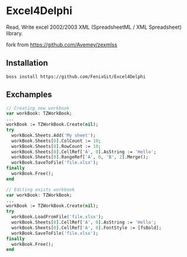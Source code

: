 
# Excel4Delphi
Read, Write excel 2002/2003 XML (SpreadsheetML / XML Spreadsheet) library.

fork from https://github.com/Avemey/zexmlss

## Installation
``` boss install https://github.com/FenixGit/Excel4Delphi ```

## Exchamples

```pas
// Creating new workbook
var workBook: TZWorkBook;
...
workBook := TZWorkBook.Create(nil);
try
  workBook.Sheets.Add('My sheet');
  workBook.Sheets[0].ColCount := 10;
  workBook.Sheets[0].RowCount := 10;
  workBook.Sheets[0].CellRef['A', 0].AsString := 'Hello';
  workBook.Sheets[0].RangeRef['A', 0, 'B', 2].Merge();
  workBook.SaveToFile('file.xlsx');
finally
  workBook.Free();
end
```

```pas
// Editing exists workbook
var workBook: TZWorkBook;
...
workBook := TZWorkBook.Create(nil);
try
  workBook.LoadFromFile('file.xlsx');
  workBook.Sheets[0].CellRef['A', 0].AsString := 'Hello';
  workBook.Sheets[0].CellRef['A', 0].FontStyle := [fsBold];
  workBook.SaveToFile('file.xlsx');
finally
  workBook.Free();
end
```
